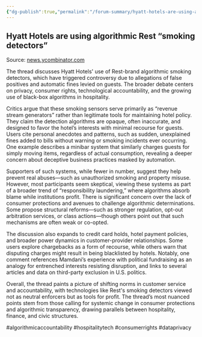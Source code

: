 ```yaml
---
{"dg-publish":true,"permalink":"/forum-summary/hyatt-hotels-are-using-algorithmic-rest-smoking-detectors/","title":"Hyatt Hotels are using algorithmic Rest “smoking detectors”","tags":["forum","summary"],"created":"2025-07-20T05:46:01.201+07:00","updated":"2025-08-07T06:03:06.304+07:00"}
---
```



## Hyatt Hotels are using algorithmic Rest “smoking detectors”  

Source: [news.ycombinator.com](https://news.ycombinator.com/item?id=44612487)

The thread discusses Hyatt Hotels' use of Rest-brand algorithmic smoking detectors, which have triggered controversy due to allegations of false positives and automatic fines levied on guests. The broader debate centers on privacy, consumer rights, technological accountability, and the growing use of black-box algorithms in hospitality.

Critics argue that these smoking sensors serve primarily as “revenue stream generators” rather than legitimate tools for maintaining hotel policy. They claim the detection algorithms are opaque, often inaccurate, and designed to favor the hotel’s interests with minimal recourse for guests. Users cite personal anecdotes and patterns, such as sudden, unexplained fines added to bills without warning or smoking incidents ever occurring. One example describes a minibar system that similarly charges guests for simply moving items, regardless of actual consumption, revealing a deeper concern about deceptive business practices masked by automation.

Supporters of such systems, while fewer in number, suggest they help prevent real abuses—such as unauthorized smoking and property misuse. However, most participants seem skeptical, viewing these systems as part of a broader trend of “responsibility laundering,” where algorithms absorb blame while institutions profit. There is significant concern over the lack of consumer protections and avenues to challenge algorithmic determinations. Some propose structural reforms—such as stronger regulation, opt-out arbitration services, or class actions—though others point out that such mechanisms are often weak or co-opted.

The discussion also expands to credit card holds, hotel payment policies, and broader power dynamics in customer-provider relationships. Some users explore chargebacks as a form of recourse, while others warn that disputing charges might result in being blacklisted by hotels. Notably, one comment references Mamdani’s experience with political fundraising as an analogy for entrenched interests resisting disruption, and links to several articles and data on third-party exclusion in U.S. politics.

Overall, the thread paints a picture of shifting norms in customer service and accountability, with technologies like Rest's smoking detectors viewed not as neutral enforcers but as tools for profit. The thread’s most nuanced points stem from those calling for systemic change in consumer protections and algorithmic transparency, drawing parallels between hospitality, finance, and civic structures.

#algorithmicaccountability #hospitalitytech #consumerrights #dataprivacy
